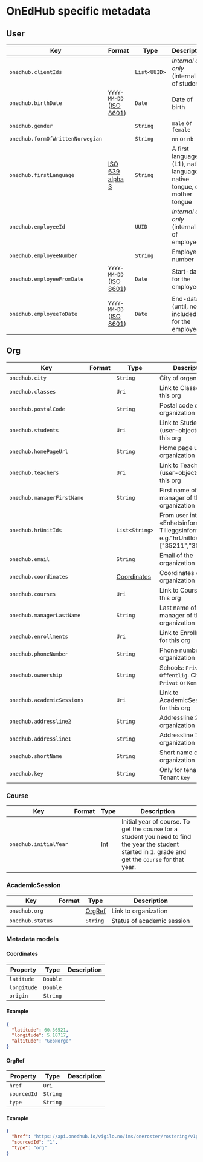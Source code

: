 # OnEdHub specific metadata

## User

| Key                              | Format                                                                   | Type         | Description                                                             |
|----------------------------------|--------------------------------------------------------------------------|--------------|-------------------------------------------------------------------------|
| `onedhub.clientIds`              |                                                                          | `List<UUID>` | *Internal use only* (internal id of student)                            |
| `onedhub.birthDate`              | `YYYY-MM-DD` ([ISO 8601](https://en.wikipedia.org/wiki/ISO_8601))        | `Date`       | Date of birth                                                           |
| `onedhub.gender`                 |                                                                          | `String`     | `male` or `female`                                                      | 
| `onedhub.formOfWrittenNorwegian` |                                                                          | `String`     | `nn` or `nb`                                                            | 
| `onedhub.firstLanguage`          | [ISO 639 alpha 3](https://en.wikipedia.org/wiki/List_of_ISO_639-3_codes) | `String`     | A first language (L1), native language, native tongue, or mother tongue |
| `onedhub.employeeId`             |                                                                          | `UUID`       | *Internal use only* (internal id of employee)                           |
| `onedhub.employeeNumber`         |                                                                          | `String`     | Employee number                                                         |
| `onedhub.employeeFromDate`       | `YYYY-MM-DD` ([ISO 8601](https://en.wikipedia.org/wiki/ISO_8601))        | `Date`       | Start-date for the employee                                             |
| `onedhub.employeeToDate`         | `YYYY-MM-DD` ([ISO 8601](https://en.wikipedia.org/wiki/ISO_8601))        | `Date`       | End-data (until, not included) for the employee                         |

## Org

| Key                        | Format | Type                        | Description                                                                                      |
|----------------------------|--------|-----------------------------|--------------------------------------------------------------------------------------------------|
| `onedhub.city`             |        | `String`                    | City of organization                                                                             |
| `onedhub.classes`          |        | `Uri`                       | Link to Classes for this org                                                                     |
| `onedhub.postalCode`       |        | `String`                    | Postal code of organization                                                                      |
| `onedhub.students`         |        | `Uri`                       | Link to Students (user-objects) for this org                                                     |
| `onedhub.homePageUrl`      |        | `String`                    | Home page url of organization                                                                    |
| `onedhub.teachers`         |        | `Uri`                       | Link to Teachers (user-objects) for this org                                                     |
| `onedhub.managerFirstName` |        | `String`                    | First name of the manager of the organization                                                    |
| `onedhub.hrUnitIds`        |        | `List<String>`              | From user interface «Enhetsinformasjon/ Tilleggsinformasjon», e.g."hrUnitIds": ["35211","35240"] |
| `onedhub.email`            |        | `String`                    | Email of the organization                                                                        |
| `onedhub.coordinates`      |        | [Coordinates](#coordinates) | Coordinates of the organization                                                                  |
| `onedhub.courses`          |        | `Uri`                       | Link to Courses for this org                                                                     |
| `onedhub.managerLastName`  |        | `String`                    | Last name of the manager of the organization                                                     |
| `onedhub.enrollments`      |        | `Uri`                       | Link to Enrollments for this org                                                                 |
| `onedhub.phoneNumber`      |        | `String`                    | Phone number of the organization                                                                 |
| `onedhub.ownership`        |        | `String`                    | Schools: `Privat` or `Offentlig`.  ChildCare: `Privat` or `Kommunal`                             |            |
| `onedhub.academicSessions` |        | `Uri`                       | Link to AcademicSessions for this org                                                            |
| `onedhub.addressline2`     |        | `String`                    | Addressline 2 of the organization                                                                |
| `onedhub.addressline1`     |        | `String`                    | Addressline 1 of the organization                                                                |
| `onedhub.shortName`        |        | `String`                    | Short name of the organization                                                                   |
| `onedhub.key`              |        | `String`                    | Only for tenants: Tenant `key`                                                                   |

### Course

| Key                   | Format | Type | Description                                                                                                                                           |
|-----------------------|--------|------|-------------------------------------------------------------------------------------------------------------------------------------------------------|
| `onedhub.initialYear` |        | Int  | Initial year of course. To get the course for a student you need to find the year the student started in 1. grade and get the `course` for that year. |

### AcademicSession

| Key              | Format | Type              | Description                |
|------------------|--------|-------------------|----------------------------|
| `onedhub.org`    |        | [OrgRef](#OrgRef) | Link to organization       |
| `onedhub.status` |        | `String`          | Status of academic session |

### Metadata models

#### Coordinates

| Property    | Type     | Description |
|-------------|----------|-------------|
| `latitude`  | `Double` |             |
| `longitude` | `Double` |             |
| `origin`    | `String` |             |

#### Example

```json
{
  "latitude": 60.36521,
  "longitude": 5.18717,
  "altitude": "GeoNorge"
}
```

#### OrgRef

| Property    | Type     | Description |
|-------------|----------|-------------|
| `href`      | `Uri`    |             |
| `sourcedId` | `String` |             |
| `type`      | `String` |             |

#### Example

```json
{
  "href": "https://api.onedhub.io/vigilo.no/ims/oneroster/rostering/v1p2/orgs/1",
  "sourcedId": "1",
  "type": "org"
}
```
